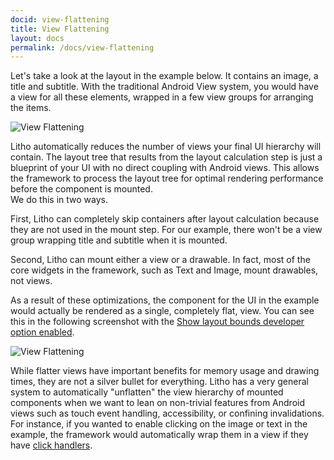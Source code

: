 ```yaml
---
docid: view-flattening
title: View Flattening
layout: docs
permalink: /docs/view-flattening
---
```


Let's take a look at the layout in the example below. It contains an image, a title and subtitle. With the traditional Android View system, you would have a view for all these elements, wrapped in a few view groups for arranging the items.

![View Flattening](/static/images/viewflatteningnobounds.jpeg)

Litho automatically reduces the number of views your final UI hierarchy will contain. The layout tree that results from the layout calculation step is just a blueprint of your UI with no direct coupling with Android views. This allows the framework to process the layout tree for optimal rendering performance before the component is mounted.  
We do this in two ways.

First, Litho can completely skip containers after layout calculation because they are not used in the mount step. For our example, there won't be a view group wrapping title and subtitle when it is mounted.

Second, Litho can mount either a view or a drawable. In fact, most of the core widgets in the framework, such as Text and Image, mount drawables, not views.

As a result of these optimizations, the component for the UI in the example would actually be rendered as a single, completely flat, view. You can see this in the following screenshot with the [Show layout bounds developer option enabled](/docs/developer-options#debughighlightmountbounds).

![View Flattening](/static/images/viewflattening.png)

While flatter views have important benefits for memory usage and drawing times, they are not a silver bullet for everything. Litho has a very general system to automatically "unflatten" the view hierarchy of mounted components when we want to lean on non-trivial features from Android views such as touch event handling, accessibility, or confining invalidations. For instance, if you wanted to enable clicking on the image or text in the example, the framework would automatically wrap them in a view if they have [click handlers](/docs/events-overview#callbacks).
